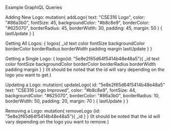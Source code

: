 Example GraphiQL Queries

Adding New Logo:
mutation{
  addLogo(
    text: "CSE316 Logo",
    color: "#86a3b0",
    fontSize: 45,
    backgroundColor: "#b8c8e9",
    borderColor: "#625070",
    borderRadius: 45,
    borderWidth: 30,
    padding: 45,
    margin: 50
  ) {
    lastUpdate
  }
}

Getting All Logos:
{
  logos{
    _id
    text
    color
    fontSize
    backgroundColor
    borderColor
    borderRadius
    borderWidth
    padding
    margin
    lastUpdate
  }
}

Getting a Single Logo:
{
  logo(id: "5e8e2f65d64f5414b48e48a5"){
    _id
    text
    color
    fontSize
    backgroundColor
    borderColor
    borderRadius
    borderWidth
    padding
    margin
  }
}
(It should be noted that the id will vary depending on the logo you want to get.)

Updating a Logo:
mutation{
  updateLogo(
    id: "5e8e2f65d64f5414b48e48a5"
    text: "CSE316 Logo Improved",
    color: "#b8c8e9",
    fontSize: 44,
    backgroundColor: "#625070",
    borderColor: "#86a3b0",
    borderRadius: 10,
    borderWidth: 50,
    padding: 20,
    margin: 70
  ) {
    lastUpdate
  }
}

Removing a Logo:
mutation{
  removeLogo (id: "5e8e2f65d64f5414b48e48a5"){
    _id
  }
}
(It should be noted that the id will vary depending on the logo you want to remove.)